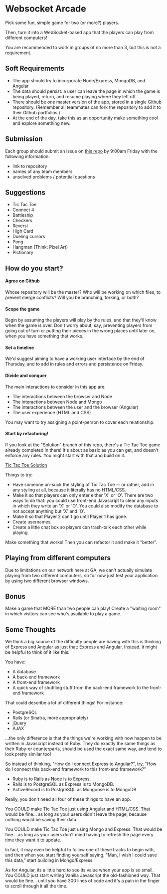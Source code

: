 # Websocket Arcade

Pick some fun, simple game for two (or more?) players.

Then, turn it into a WebSocket-based app that the players can play from different computers!

You are recommended to work in groups of no more than 3, but this is not a requirement.

## Soft Requirements

- The app should try to incorporate Node/Express, MongoDB, and Angular
- The data should persist: a user can leave the page in which the game is being played, return, and resume playing where they left off
- There should be *one* master version of the app, stored in a single Github repository. (Remember all teammates can fork the repository to add it to their Github portfolios.)
- At the end of the day, take this as an opportunity make something cool and explore something new.

## Submission

Each group should submit an issue on [this repo](https://github.com/ga-wdi-exercises/websocket-arcade/issues) by 9:00am Friday with the following information:

- link to repository
- names of any team members
- unsolved problems / potential questions

## Suggestions

- Tic Tac Toe
- Connect 4
- Battleship
- Checkers
- Reversi
- High Card
- Dueling cursors
- Pong
- Hangman (Think: Pixel Art)
- Pictionary

## How do you start?

#### Agree on Github
Whose repository will be the master? Who will be working on which files, to prevent merge conflicts? Will you be branching, forking, or both?

#### Scope the game
Begin by assuming the players will play by the rules, and that they'll know when the game is over. Don't worry about, say, preventing players from going out of turn or putting their pieces in the wrong places until later on, when you have something that works.

#### Set a timeline
We'd suggest aiming to have a working user interface by the end of Thursday, and to add in rules and errors and persistence on Friday.

#### Divide and conquer
The main interactions to consider in this app are:
- The interactions between the browser and Node
- The interactions between Node and Mongo
- The interactions between the user and the browser (Angular)
- The user experience (HTML and CSS)

You may want to try assigning a point-person to cover each relationship.

#### Start by refactoring!

If you look at the "Solution" branch of this repo, there's a Tic Tac Toe game already completed in there! It's about as basic as you can get, and doesn't enforce any rules. You might start with that and build on it.

[Tic Tac Toe Solution](https://github.com/ga-wdi-exercises/websocket-arcade/tree/solution)

Things to try:
- Have someone un-suck the styling of Tic Tac Toe -- or rather, add in any styling at all, because it literally has no HTML/CSS.
- Make it so that players can only enter either 'X' or 'O'. There are two ways to do that: you could use front-end Javascript to clear any inputs in which they write an 'X' or 'O'. You could also modify the database to not accept anything but 'X' and 'O'.
- Make it so that Player 2 can't go until Player 1 has gone.
- Create usernames.
- Create a little chat box so players can trash-talk each other while playing.

Make something that works! Then you can refactor it and make it "better".

## Playing from different computers

Due to limitations on our network here at GA, we can't actually simulate playing from two different computers, so for now just test your application by using two different browser windows.

## Bonus

Make a game that MORE than two people can play! Create a "waiting room" in which visitors can see who's available to play a game.

## Some Thoughts

We think a big source of the difficulty people are having with this is thinking of Express and Angular as just that: Express and Angular. Instead, it might be helpful to think of it like this:

You have:

- A database
- A back-end framework
- A front-end framework
- A quick way of shuttling stuff from the back-end framework to the front-end framework

That could describe a lot of different things! For instance:

- PostgreSQL
- Rails (or Sinatra, more appropriately)
- jQuery
- AJAX

...the only difference is that the things we're working with now happen to be written in Javascript instead of Ruby. They do exactly the same things as their Ruby-er counterparts, should be used the exact same way, and tend to look pretty similar too!

So instead of thinking, "How do I connect Express to Angular?", try, "How do I connect this back-end framework to this front-end framework?"

- Ruby is to Rails as Node is to Express.
- Rails is to PostgreSQL as Express is to MongoDB.
- ActiveRecord is to PostgreSQL as Mongoose is to MongoDB.

Really, you don't need all four of these things to have an app.

You COULD make Tic Tac Toe just using Angular and HTML/CSS. That would be fine... as long as your users didn't leave the page, because nothing would be saving their data.

You COULD make Tic Tac Toe just using Mongo and Express. That would be fine... as long as your users don't mind having to refresh the page every time they want it to update.

In fact, it may even be helpful to follow one of these tracks to begin with, and then when you start finding yourself saying, "Man, I wish I could save this data," start building in Mongo/Express.

As for Angular, its a little hard to see its value when your app is so small. You COULD just start writing Vanilla Javascript the old-fashioned way. That would be fine... until you have 300 lines of code and it's a pain in the finger to scroll through it all the time.
